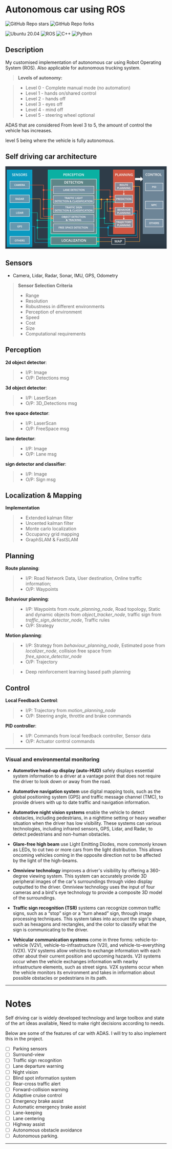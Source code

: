 # Autonomous car using ROS


![GitHub Repo stars](https://img.shields.io/github/stars/bhavikmk/self-driving-car-ros?color=FFE333)
![GitHub Repo forks](https://img.shields.io/github/forks/bhavikmk/self-driving-car-ros?color=FFE333)

![Ubuntu 20.04](https://img.shields.io/badge/OS-Ubuntu-informational?style=flat&logo=ubuntu&logoColor=white&color=2bbc8a)
![ROS](https://img.shields.io/badge/Tools-ROS-informational?style=flat&logo=ROS&logoColor=white&color=2bbc8a)
![C++](https://img.shields.io/badge/Code-C++-informational?style=flat&logo=c%2B%2B&logoColor=white&color=2bbc8a)
![Python](https://img.shields.io/badge/Code-Python-informational?style=flat&logo=c%2B%2B&logoColor=white&color=2bbc8a)


## Description

My customised implementation of autonomous car using Robot Operating System (ROS). Also applicable for autonomous trucking system. 

> **Levels of autonomy:**

> * Level 0 - Complete manual mode (no automation)
> * Level 1 - hands on/shared control
> * Level 2 - hands off 
> * Level 3 - eyes off
> * Level 4 - mind off 
> * Level 5 - steering wheel optional


ADAS that are considered From level 3 to 5, the amount of control the vehicle has increases.

level 5 being where the vehicle is fully autonomous.

## Self driving car architecture

![](https://github.com/amanavvk/CarOS/blob/main/assets/ros-architecture-car.png)


## **Sensors**
  - Camera, Lidar, Radar, Sonar, IMU, GPS, Odometry

> **Sensor Selection Criteria**
>   * Range
>   * Resolution
>   * Robustness in different environments
>   * Perception of environment
>   * Speed
>   * Cost
>   * Size
>   * Computational requirements

## Perception

**2d object detector**:
> * I/P: Image
> * O/P: Detections msg

**3d object detector**:
> * I/P: LaserScan
> * O/P: 3D_Detections msg

**free space detector**:
> * I/P: LaserScan
> * O/P: FreeSpace msg

**lane detector**:
> * I/P: Image
> * O/P: Lane msg

**sign detector and classifier**:
> * I/P: Image
> * O/P: Sign msg

## Localization & Mapping

**Implementation**
> * Extended kalman filter
> * Uncented kalman filter
> * Monte carlo localization
> * Occupancy grid mapping
> * GraphSLAM & FastSLAM 

## Planning

**Route planning**: 
> * I/P: Road Network Data, User destination, Online traffic information; 
> * O/P: Waypoints

**Behaviour planning**:
> * I/P: Waypoints from *route_planning_node*, Road topology, Static and dynamic objects from *object_tracker_node*, traffic sign from *traffic_sign_detector_node*, Traffic rules
> * O/P: Strategy

**Motion planning**:
> * I/P: Strategy from *behaviour_planning_node*, Estimated pose from *localizer_node*, collision free space from *free_space_detector_node*
> * O/P: Trajectory

> * Deep reinforcement learning based path planning

## Control

**Local Feedback Control**:
> * I/P: Trajectory from *motion_planning_node*
> * O/P: Steering angle, throttle and brake commands

**PID controller**:
> * I/P: Commands from local feedback controller, Sensor data 
> * O/P: Actuator control commands
---------------

### Visual and environmental monitoring

* **Automotive head-up display (auto-HUD)**  safely displays essential system information to a driver at a vantage point that does not require the driver to look down or away from the road.

* **Automotive navigation system** use digital mapping tools, such as the global positioning system (GPS) and traffic message channel (TMC), to provide drivers with up to date traffic and navigation information.

* **Automotive night vision systems** enable the vehicle to detect obstacles, including pedestrians, in a nighttime setting or heavy weather situation when the driver has low visibility. These systems can various technologies, including infrared sensors, GPS, Lidar, and Radar, to detect pedestrians and non-human obstacles.

* **Glare-free high beam** use Light Emitting Diodes, more commonly known as LEDs, to cut two or more cars from the light distribution. This allows oncoming vehicles coming in the opposite direction not to be affected by the light of the  high-beams. 
  
* **Omniview technology** improves a driver's visibility by offering a 360-degree viewing system. This system can accurately provide 3D peripheral images of the car's surroundings through video display outputted to the driver. Omniview technology uses the input of four cameras and a bird's eye technology to provide a composite 3D model of the surroundings.

* **Traffic sign recognition (TSR)** systems can recognize common traffic signs, such as a “stop” sign or a “turn ahead” sign, through image processing techniques. This system takes into account the sign's shape, such as hexagons and rectangles, and the color to classify what the sign is communicating to the driver. 

* **Vehicular communication systems** come in three forms: vehicle-to-vehicle (V2V), vehicle-to-infrastructure (V2I), and vehicle-to-everything (V2X). V2V systems allow vehicles to exchange information with each other about their current position and upcoming hazards. V2I systems occur when the vehicle exchanges information with nearby infrastructure elements, such as street signs. V2X systems occur when the vehicle monitors its environment and takes in information about possible obstacles or pedestrians in its path.


---------------

# Notes

Self driving car is widely developed technology and large toolbox and state of the art ideas available, Need to make right decisions according to needs. 

Below are some of the features of car with ADAS. I will try to also implement this in the project.

- [ ] Parking sensors 
- [ ] Surround-view 
- [ ] Traffic sign recognition 
- [ ] Lane departure warning 
- [ ] Night vision
- [ ] Blind spot information system
- [ ] Rear-cross traffic alert
- [ ] Forward-collision warning
- [ ] Adaptive cruise control 
- [ ] Emergency brake assist
- [ ] Automatic emergency brake assist
- [ ] Lane-keeping
- [ ] Lane centering
- [ ] Highway assist
- [ ] Autonomous obstacle avoidance
- [ ] Autonomous parking.

--------------

